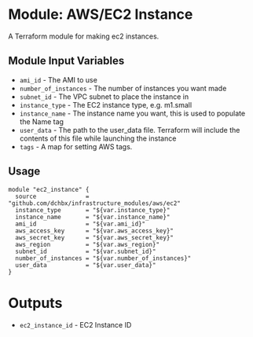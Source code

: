 Module: AWS/EC2 Instance
========================

A Terraform module for making ec2 instances.


Module Input Variables
----------------------

- `ami_id`               - The AMI to use
- `number_of_instances`  - The number of instances you want made
- `subnet_id`            - The VPC subnet to place the instance in
- `instance_type`        - The EC2 instance type, e.g. m1.small
- `instance_name`        - The instance name you want, this is used to populate the Name tag
- `user_data`            - The path to the user_data file. Terraform will include the contents of this file while launching the instance
- `tags`                 - A map for setting AWS tags.

Usage
-----

```hcl
module "ec2_instance" {
  source              = "github.com/dchbx/infrastructure_modules/aws/ec2"
  instance_type       = "${var.instance_type}"
  instance_name       = "${var.instance_name}"
  ami_id              = "${var.ami_id}"
  aws_access_key      = "${var.aws_access_key}"
  aws_secret_key      = "${var.aws_secret_key}"
  aws_region          = "${var.aws_region}"
  subnet_id           = "${var.subnet_id}"
  number_of_instances = "${var.number_of_instances}"
  user_data           = "${var.user_data}"
}
```

Outputs
=======

- `ec2_instance_id` - EC2 Instance ID
